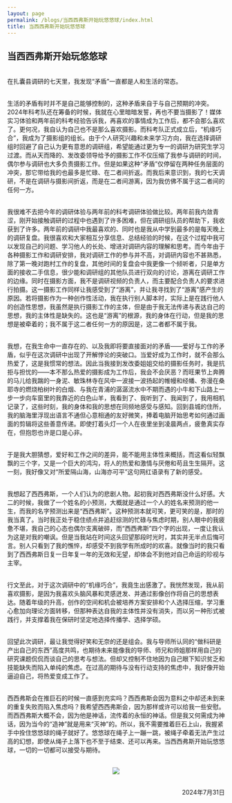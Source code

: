 ```yaml
---
layout: page
permalink: /blogs/当西西弗斯开始玩悠悠球/index.html
title: 当西西弗斯开始玩悠悠球
---
```


## 当西西弗斯开始玩悠悠球

<br>在扎囊县调研的七天里，我发现“矛盾”一直都是人和生活的常态。

<br>生活的矛盾有时并不是自己能够控制的，这种矛盾来自于与自己预期的冲突。2024年科考队还在筹备的时候，我就在心里暗暗发誓，再也不要当摄影了！媒体实习体验和两年前的科考经验告诉我，再喜欢的事情成为工作后，都不会那么喜欢了。更何况，我自认为自己也不是那么喜欢摄影。而科考队正式成立后，“机缘巧合”，我成为了摄影组的组长。由于个人研究兴趣和未来学习方向，我在选择调研组时回避了自己认为更有意思的调研组，希望能通过更为专一的调研为研究生学习过渡。而从天而降的、发改委领导给予的摄影工作不仅压缩了我参与调研的时间，偶尔参与调研也大多负责摄影工作。但是如果这种“矛盾”仅停留在两种任务层面的冲突，那它带给我的也最多是忙碌、在二者间折返。而我后来意识到，我的七天调研，不是在调研与摄影间折返，而是在二者间游离，因为我仿佛不属于这二者间的任何一方。

<br>我很难不去把今年的调研体验与两年前的科考调研体验做比较。两年前我内敛青涩，刚开始接触调研的过程中也遇到了许多困难，但在调研组队员的帮助下，我收获到了许多。两年前的调研中我最喜欢的、同时也是我从中学到最多的是每天晚上的调研复盘。我很喜欢和大家相互分享信息、总结经验的时候，在这个过程中我可以发现自己的问题、学习他人的长处、增进对调研内容的理解和思考。而今年由于各种摄影工作和调研安排，我对调研工作的参与并不高，对调研内容也不甚熟悉，除了第一晚对跑村工作的复盘，其他时间的复盘会中我更像一个倾听者，只是单方面的接收二手信息，很少能和调研组的其他队员进行双向的讨论，游离在调研工作的边缘。同时在摄影方面，我不是调研视频的负责人，而主要配合负责人的要求进行拍摄。这一摄影工作同样让我感受到了“游离”，并让我寻找到了“游离”感产生的原因。若将摄影作为一种创作性活动，我在执行别人脚本时，实际上是在践行他人的创造性思想，我虽然是执行摄影工作的主体，但是由于我无法传递与表达自己的思想，我的主体性是缺失的。这也是“游离”的根源，我的身体在行动，但是我的思想是被牵着的；我不属于这二者任何一方的原因是，这二者都不属于我。

<br>我想，在我生命中一直存在的、以及我即将要直接面对的矛盾——爱好与工作的矛盾，似乎在这次调研中出现了开解悖论的突破口。当爱好成为工作时，就不会那么热爱了，这是我惯常的想法。因此当我接到发改委姐姐交给的摄影任务时，我是抗拒与担忧的——本不那么热爱的摄影成为工作后，我会不会厌恶？而旺果节上奔腾的马儿给我踹的一身泥、敏珠林寺在风中一波接一波扬起的帷幔和经幡、弥漫在桑耶寺的燃烧柏树叶的白烟、与我在青浦的潺潺流水中不期而遇的小牛和下山路上一步一步向车窗里的我靠近的白色山羊，我看到了、我听到了、我闻到了，我用相机记录了，这些时刻，我的身体和我的思想在同频地感受与感知。回到县城的住所，我的脑海里浮现出语言不通但心意相通的友好微笑，捧着电脑开始思考如何通过画面的剪辑将这些善意传递。即使打着头灯一个人在夜里坐到凌晨两点，疲惫真实存在，但抱怨也许是口是心非。

<br>于是我大胆猜想，爱好和工作之间的差异，能不能用主体性来概括，而这看似轻飘飘的三个字，又是一个巨大的鸿沟，将人的热爱和激情与厌倦和苟且生生隔开。这一刻，我好像又对“所爱隔山海，山海亦可平”这句网红语录有了新的感受。

<br>我想起了西西弗斯，一个人们认为的悲剧人物。起初我对西西弗斯没什么好感。大二的时候，我做了一个姓名的小预测，大概就是通过一个人的姓名来预测的他一生，而我的名字预测出来是“西西弗斯”。这种预测本就可笑，更可笑的是，那时的我当真了。当时我正处于稳住绩点并追赶综测的忙碌与焦虑时期，别人眼中的我疲惫不堪，我自己的心态也偶尔支离破碎，而“西西弗斯”四个字的出现，一度让我认为这是对我的嘲讽。但是当我站在时间这头回望那段时光时，其实并无半点后悔可言。别人只看到了我的憔悴，却感受不到我学有所成时的欢喜。就像当时的我只看到了西西弗斯日复一日年复一年的无效和无望，却体会不到他对自己命运的珍视与主宰。

<br>行文至此，对于这次调研中的“机缘巧合”，我竟生出感激了。我恍然发现，我从前喜欢摄影，是因为我喜欢头脑风暴和灵感迸发、并通过影像创作将自己的思想表达。随着年级的升高，创作的空间和机会被培养方案安排和个人选择压缩，学习重心愈加向理论方面转移，但那种表达自我的主体性并没有消失，而以另一种形式被践行，并支撑着我在保研时坚定地选择传播学、选择学硕。

<br>回望此次调研，最让我觉得好笑和无奈的还是组会。我与导师所认同的“做科研是产出自己的东西”高度共鸣，也期待未来能像我的导师、师兄和师姐那样用自己的研究课题侃侃而谈自己的思考与想法。但却又控制不住地因为自己眼下知识贫乏和技能缺失而陷入单纯的焦虑。在过高的期待与没有行动支持的焦虑中，我好像开始逼迫自己，将热爱变成工作了。

<br>西西弗斯会在推巨石的时候一直感到充实吗？西西弗斯会因为意料之中却还未到来的重复失败而陷入焦虑吗？我希望西西弗斯会，因为那样或许可以给我一些安慰。而西西弗斯大概不会，因为他是神话，流传着的永恒的神话。但是我又何需成为神话，因为当今的“造神”就是用来“灭神”的。所以，我不需要推着巨石上山，我握紧手中拴住悠悠球的绳子就好了。悠悠球在绳子上一蹦一跳，被绳子牵着无法产生过高的幻想，即使从绳子上落下也不至于结束、还可以再来。当西西弗斯开始玩悠悠球，一切的一切都可以接受与期待。

<br>

<center>
<img src="https://chen-minyang.github.io/images/blog2.png">
</center>
<br>

<p align="right">2024年7月31日</p>
